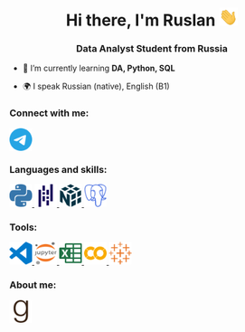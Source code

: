 <h1 align="center">Hi there, I'm Ruslan</a> 
<img src="https://github.com/Rusildur/Rusildur/blob/927879370ea70d71dda27d9489191b181ceb41b2/icons/Hi.gif" height="32"/></h1>
<h3 align="center">Data Analyst Student from Russia</h3>


- 💪 I’m currently learning **DA, Python, SQL**

- 🌍 I speak Russian (native), English (B1)

### Connect with me:
<p align="left">
<a href="https://t.me/Mustafin_Ruslan_F" target="blank"><img align="center" src="https://github.com/Rusildur/Rusildur/blob/fe132de777ed44df01c679632014396e04e47238/icons/telegram.svg" alt="telegram" height="40" width="40" /></a>
</p>

### Languages and skills:
<p align="left"> 
<a href="https://www.python.org" target="_blank" rel="noreferrer"> <img src="https://github.com/Rusildur/Rusildur/blob/c21c503fd2b9c725e69a1114161ec3319a28bf5d/icons/python.svg" alt="python" width="40" height="40"/> </a> 
 <a href="https://pandas.pydata.org/docs/" target="_blank" rel="noreferrer"> <img src="https://github.com/Rusildur/Rusildur/blob/0a0937ea8317526efdda7ddb5f14db893a001e3d/icons/pandas.svg" alt="pandas" width="40" height="40"/> </a> 
 <a href="https://numpy.org/" target="_blank" rel="noreferrer"> <img src="https://github.com/Rusildur/Rusildur/blob/4f1f68063151532c1e8e7103cb628bba7839fb64/icons/numpy.svg" alt="numpy" width="40" height="40"/> </a> 
<a href="https://www.postgresql.org/" target="_blank" rel="noreferrer"> <img src="https://github.com/Rusildur/Rusildur/blob/0a0937ea8317526efdda7ddb5f14db893a001e3d/icons/postgresql.svg" alt="sql" width="40" height="40"/> </a>
  
</p>

### Tools:
<p align="left"> 
<a href="https://code.visualstudio.com/" target="_blank" rel="noreferrer"> <img src="https://github.com/Rusildur/Rusildur/blob/61c873537f01ab6d1768cff1f306a94187bf3fc3/icons/visualstudiocode.svg" alt="vsc" width="40" height="40"/> </a> 
<a href="https://jupyter.org/" target="_blank" rel="noreferrer"> <img src="https://github.com/Rusildur/Rusildur/blob/0a0937ea8317526efdda7ddb5f14db893a001e3d/icons/jupyter.svg" alt="jupyter" width="40" height="40"/> </a> 
<a href="https://support.microsoft.com/en-us/excel" target="_blank" rel="noreferrer"> <img src="https://github.com/Rusildur/Rusildur/blob/0a0937ea8317526efdda7ddb5f14db893a001e3d/icons/microsoftexcel.svg" alt="excel" width="40" height="40"/> </a> 
<a href="https://colab.research.google.com/" target="_blank" rel="noreferrer"> <img src="https://github.com/Rusildur/Rusildur/blob/8e229da9e9eb15d77e5f9a57975cf2fb9a63a65c/icons/colab.svg" alt="colab" width="40" height="40"/> </a> 
<a href="https://www.tableau.com/"> <img src="https://github.com/Rusildur/Rusildur/blob/646723f142b754874f9f4d10775e974a33b1b930/icons/tableau.svg" alt="tableau" width="40" height="40"/> </a> 
</p>

### About me:
<p align="left"> 
<a href="https://www.goodreads.com/user/show/99753736-ruslan" target="blank"><img align="center" src="https://github.com/Rusildur/Rusildur/blob/9d1f66506d10d4027f02ef449d15c5988f2ab9eb/icons/goodreads.svg" alt="goodreads" height="40" width="40" /></a>
</p>
